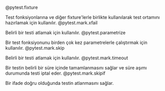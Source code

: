@pytest.fixture

Test fonksiyonlarına ve diğer fixture'lerle birlikte kullanılarak test ortamını hazırlamak için kullanılır.
@pytest.mark.xfail

Belirli bir testi atlamak için kullanılır.
@pytest.parametrize

Bir test fonksiyonunu birden çok kez parametrelerle çalıştırmak için kullanılır.
@pytest.mark.skip

Belirli bir testi atlamak için kullanılır.
@pytest.mark.timeout

Bir testin belirli bir süre içinde tamamlanmasını sağlar ve süre aşımı durumunda testi iptal eder.
@pytest.mark.skipif

Bir ifade doğru olduğunda testin atlanmasını sağlar.
